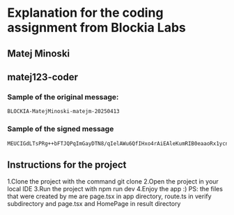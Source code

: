 # Explanation for the coding assignment from Blockia Labs

## Matej Minoski
## matej123-coder
### Sample of the original message: 
```
BLOCKIA-MatejMinoski-matejm-20250413
```
### Sample of the signed message 
```
MEUCIGdLTsPRg++bFTJQPqImGayDTN8/qIelAWu6QfIHxo4rAiEAleKumRIB0eaaoRx1ycndTAF1swdkCztMv06x1jqD914=
```
## Instructions for the project 
1.Clone the project with the command git clone
2.Open the project in your local IDE
3.Run the project with npm run dev 
4.Enjoy the app :)
PS: the files that were created by me are page.tsx in app directory, 
route.ts in verify subdirectory and page.tsx and HomePage in result directory 
